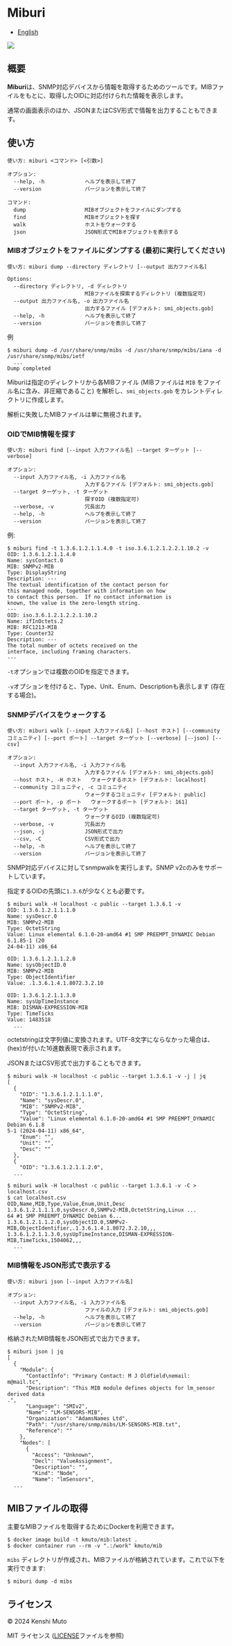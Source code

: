 # Miburi

- [English](README.md)

![](miburi.png)

## 概要

**Miburi**は、SNMP対応デバイスから情報を取得するためのツールです。MIBファイルをもとに、取得したOIDに対応付けられた情報を表示します。

通常の画面表示のほか、JSONまたはCSV形式で情報を出力することもできます。

## 使い方

```
使い方: miburi <コマンド> [<引数>]

オプション:
  --help, -h             ヘルプを表示して終了
  --version              バージョンを表示して終了

コマンド:
  dump                   MIBオブジェクトをファイルにダンプする
  find                   MIBオブジェクトを探す
  walk                   ホストをウォークする
  json                   JSON形式でMIBオブジェクトを表示する
```

### MIBオブジェクトをファイルにダンプする (最初に実行してください)

```
使い方: miburi dump --directory ディレクトリ [--output 出力ファイル名]

Options:
  --directory ディレクトリ, -d ディレクトリ
                         MIBファイルを探索するディレクトリ (複数指定可)
  --output 出力ファイル名, -o 出力ファイル名
                         出力するファイル [デフォルト: smi_objects.gob]
  --help, -h             ヘルプを表示して終了
  --version              バージョンを表示して終了
```

例
```
$ miburi dump -d /usr/share/snmp/mibs -d /usr/share/snmp/mibs/iana -d /usr/share/snmp/mibs/ietf
  ...
Dump completed
```

Miburiは指定のディレクトリから各MIBファイル (MIBファイルは `MIB` をファイル名に含み、非圧縮であること) を解析し、`smi_objects.gob` をカレントディレクトリに作成します。

解析に失敗したMIBファイルは単に無視されます。

### OIDでMIB情報を探す

```
使い方: miburi find [--input 入力ファイル名] --target ターゲット [--verbose]

オプション:
  --input 入力ファイル名, -i 入力ファイル名
                         入力するファイル [デフォルト: smi_objects.gob]
  --target ターゲット, -t ターゲット
                         探すOID (複数指定可)
  --verbose, -v          冗長出力
  --help, -h             ヘルプを表示して終了
  --version              バージョンを表示して終了
```

例:
```
$ miburi find -t 1.3.6.1.2.1.1.4.0 -t iso.3.6.1.2.1.2.2.1.10.2 -v
OID: 1.3.6.1.2.1.1.4.0
Name: sysContact.0
MIB: SNMPv2-MIB
Type: DisplayString
Description: ---
The textual identification of the contact person for
this managed node, together with information on how
to contact this person.  If no contact information is
known, the value is the zero-length string.
---
OID: iso.3.6.1.2.1.2.2.1.10.2
Name: ifInOctets.2
MIB: RFC1213-MIB
Type: Counter32
Description: ---
The total number of octets received on the
interface, including framing characters.
---
```

`-t`オプションでは複数のOIDを指定できます。

`-v`オプションを付けると、Type、Unit、Enum、Descriptionも表示します (存在する場合)。

### SNMPデバイスをウォークする

```
使い方: miburi walk [--input 入力ファイル名] [--host ホスト] [--community コミュニティ] [--port ポート] --target ターゲット [--verbose] [--json] [--csv]

オプション:
  --input 入力ファイル名, -i 入力ファイル名
                         入力するファイル [デフォルト: smi_objects.gob]
  --host ホスト, -H ホスト   ウォークするホスト [デフォルト: localhost]
  --community コミュニティ, -c コミュニティ
                         ウォークするコミュニティ [デフォルト: public]
  --port ポート, -p ポート   ウォークするポート [デフォルト: 161]
  --target ターゲット, -t ターゲット
                         ウォークするOID (複数指定可)
  --verbose, -v          冗長出力
  --json, -j             JSON形式で出力
  --csv, -C              CSV形式で出力
  --help, -h             ヘルプを表示して終了
  --version              バージョンを表示して終了
```

SNMP対応デバイスに対してsnmpwalkを実行します。SNMP v2cのみをサポートしています。

指定するOIDの先頭に`1.3.6`が少なくとも必要です。

```
$ miburi walk -H localhost -c public --target 1.3.6.1 -v
OID: 1.3.6.1.2.1.1.1.0
Name: sysDescr.0
MIB: SNMPv2-MIB
Type: OctetString
Value: Linux elemental 6.1.0-20-amd64 #1 SMP PREEMPT_DYNAMIC Debian 6.1.85-1 (20
24-04-11) x86_64

OID: 1.3.6.1.2.1.1.2.0
Name: sysObjectID.0
MIB: SNMPv2-MIB
Type: ObjectIdentifier
Value: .1.3.6.1.4.1.8072.3.2.10

OID: 1.3.6.1.2.1.1.3.0
Name: sysUpTimeInstance
MIB: DISMAN-EXPRESSION-MIB
Type: TimeTicks
Value: 1483518
  ...
```

octetstringは文字列値に変換されます。UTF-8文字にならなかった場合は、(hex)が付いた16進数表現で表示されます。

JSONまたはCSV形式で出力することもできます。

```
$ miburi walk -H localhost -c public --target 1.3.6.1 -v -j | jq
[
  {
    "OID": "1.3.6.1.2.1.1.1.0",
    "Name": "sysDescr.0",
    "MIB": "SNMPv2-MIB",
    "Type": "OctetString",
    "Value": "Linux elemental 6.1.0-20-amd64 #1 SMP PREEMPT_DYNAMIC Debian 6.1.8
5-1 (2024-04-11) x86_64",
    "Enum": "",
    "Unit": "",
    "Desc": ""
  },
  {
    "OID": "1.3.6.1.2.1.1.2.0",
  ...
```

```
$ miburi walk -H localhost -c public --target 1.3.6.1 -v -C > localhost.csv
$ cat localhost.csv
OID,Name,MIB,Type,Value,Enum,Unit,Desc
1.3.6.1.2.1.1.1.0,sysDescr.0,SNMPv2-MIB,OctetString,Linux ...
64 #1 SMP PREEMPT_DYNAMIC Debian 6...
1.3.6.1.2.1.1.2.0,sysObjectID.0,SNMPv2-MIB,ObjectIdentifier,.1.3.6.1.4.1.8072.3.2.10,,,
1.3.6.1.2.1.1.3.0,sysUpTimeInstance,DISMAN-EXPRESSION-MIB,TimeTicks,1504062,,,
  ...
```

### MIB情報をJSON形式で表示する

```
使い方: miburi json [--input 入力ファイル名]

オプション:
  --input 入力ファイル名, -i 入力ファイル名
                         ファイルの入力 [デフォルト: smi_objects.gob]
  --help, -h             ヘルプを表示して終了
  --version              バージョンを表示して終了
```

格納されたMIB情報をJSON形式で出力できます。

```
$ miburi json | jq
[
  {
    "Module": {
      "ContactInfo": "Primary Contact: M J Oldfield\nemail:     m@mail.tc",
      "Description": "This MIB module defines objects for lm_sensor derived data
.",
      "Language": "SMIv2",
      "Name": "LM-SENSORS-MIB",
      "Organization": "AdamsNames Ltd",
      "Path": "/usr/share/snmp/mibs/LM-SENSORS-MIB.txt",
      "Reference": ""
    },
    "Nodes": [
      {
        "Access": "Unknown",
        "Decl": "ValueAssignment",
        "Description": "",
        "Kind": "Node",
        "Name": "lmSensors",
  ...
```

## MIBファイルの取得

主要なMIBファイルを取得するためにDockerを利用できます。

```
$ docker image build -t kmuto/mib:latest .
$ docker container run --rm -v ".:/work" kmuto/mib
```

`mibs` ディレクトリが作成され、MIBファイルが格納されています。これで以下を実行できます:

```
$ miburi dump -d mibs
```

## ライセンス

© 2024 Kenshi Muto

MIT ライセンス ([LICENSE](LICENSE)ファイルを参照)
